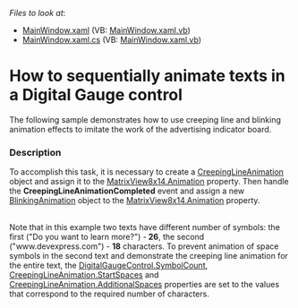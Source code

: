 <!-- default file list -->
*Files to look at*:

* [MainWindow.xaml](./CS/WpfApplication1/MainWindow.xaml) (VB: [MainWindow.xaml.vb](./VB/WpfApplication1/MainWindow.xaml.vb))
* [MainWindow.xaml.cs](./CS/WpfApplication1/MainWindow.xaml.cs) (VB: [MainWindow.xaml.vb](./VB/WpfApplication1/MainWindow.xaml.vb))
<!-- default file list end -->
# How to sequentially animate texts in a Digital Gauge control


<p>The following sample demonstrates how to use creeping line and blinking animation effects to imitate the work of the advertising indicator board.</p>


<h3>Description</h3>

<p>To accomplish this task, it is necessary to create a <a href="http://help.devexpress.com/#WPF/clsDevExpressXpfGaugesCreepingLineAnimationtopic"><u>CreepingLineAnimation</u></a> object and assign it to the <a href="http://help.devexpress.com/#WPF/DevExpressXpfGaugesSymbolViewBase_Animationtopic"><u>MatrixView8x14.Animation</u></a> property. Then handle the <strong>CreepingLineAnimationCompleted</strong> event and assign a new <a href="http://help.devexpress.com/#WPF/clsDevExpressXpfGaugesBlinkingAnimationtopic"><u>BlinkingAnimation</u></a> object to the <a href="http://help.devexpress.com/#WPF/DevExpressXpfGaugesSymbolViewBase_Animationtopic"><u>MatrixView8x14.Animation</u></a> property.</p><p><br />
Note that in this example two texts have different number of symbols: the first (&quot;Do you want to learn more?&quot;) -<strong> 26</strong>, the second  (&quot;www.devexpress.com&quot;) - <strong>18</strong> characters. To prevent animation of space symbols in the second text and demonstrate  the creeping line animation for the entire text, the <a href="http://help.devexpress.com/#WPF/DevExpressXpfGaugesDigitalGaugeControl_SymbolCounttopic"><u>DigitalGaugeControl.SymbolCount</u></a>, <a href="http://help.devexpress.com/#WPF/DevExpressXpfGaugesCreepingLineAnimation_StartSpacestopic"><u>CreepingLineAnimation.StartSpaces</u></a> and <a href="http://help.devexpress.com/#WPF/DevExpressXpfGaugesCreepingLineAnimation_AdditionalSpacestopic"><u>CreepingLineAnimation.AdditionalSpaces</u></a> properties are set to the values that correspond to the required number of characters.</p><p><br />
</p>

<br/>



